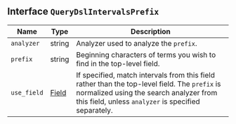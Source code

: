 ## Interface `QueryDslIntervalsPrefix`

| Name | Type | Description |
| - | - | - |
| `analyzer` | string | Analyzer used to analyze the `prefix`. |
| `prefix` | string | Beginning characters of terms you wish to find in the top-level field. |
| `use_field` | [Field](./Field.md) | If specified, match intervals from this field rather than the top-level field. The `prefix` is normalized using the search analyzer from this field, unless `analyzer` is specified separately. |
